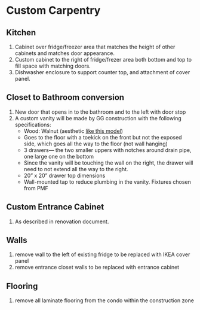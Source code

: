 # Custom Carpentry

## Kitchen

1. Cabinet over fridge/freezer area that matches the height of other cabinets and matches door appearance.
2. Custom cabinet to the right of fridge/frezer area both bottom and top to fill space with matching doors.
3. Dishwasher enclosure to support counter top, and attachment of cover panel.

## Closet to Bathroom conversion

1. New door that opens in to the bathroom and to the left with door stop
2. A custom vanity will be made by GG construction with the following specifications:
    * Wood: Walnut (aesthetic [like this model](https://teodorvanities.ca/collections/vanities/products/austin-24-teodor-modern-wall-mount-american-black-walnut-vanity-w-blumotion))
    * Goes to the floor with a toekick on the front but not the exposed side, which goes all the way to the floor (not wall hanging)
    * 3 drawers— the two smaller uppers with notches around drain pipe, one large one on the bottom
    * Since the vanity will be touching the wall on the right, the drawer will need to not extend all the way to the right.
    * 20” x 20” drawer top dimensions
    * Wall-mounted tap to reduce plumbing in the vanity. Fixtures chosen from PMF

## Custom Entrance Cabinet

1. As described in renovation document.

## Walls

1. remove wall to the left of existing fridge to be replaced with IKEA cover panel
2. remove entrance closet walls to be replaced with entrance cabinet

## Flooring

1. remove all laminate flooring from the condo within the construction zone
